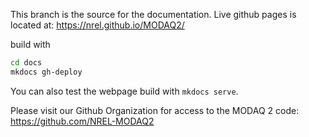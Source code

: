 This branch is the source for the documentation. Live github pages is located at: https://nrel.github.io/MODAQ2/

build with
```bash
cd docs
mkdocs gh-deploy
```

You can also test the webpage build with `mkdocs serve`.

Please visit our Github Organization for access to the MODAQ 2 code: https://github.com/NREL-MODAQ2